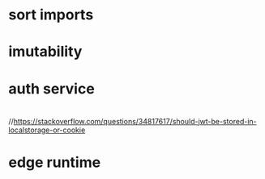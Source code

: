 # sort imports
# imutability 
# auth service
# 
  //https://stackoverflow.com/questions/34817617/should-jwt-be-stored-in-localstorage-or-cookie

# edge runtime
